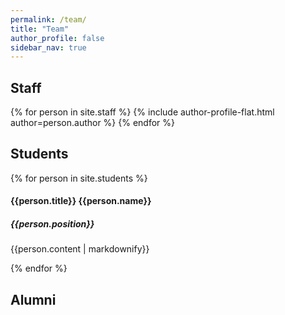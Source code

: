 ```yaml
---
permalink: /team/
title: "Team"
author_profile: false
sidebar_nav: true
---
```


## Staff

{% for person in site.staff %}
  {% include author-profile-flat.html author=person.author %}
{% endfor %}

## Students

{% for person in site.students %}
  <h4> {{person.title}} {{person.name}} </h4>
  <h5> {{person.position}} </h5>
  <p> {{person.content | markdownify}} </p>
  
  
{% endfor %}

## Alumni